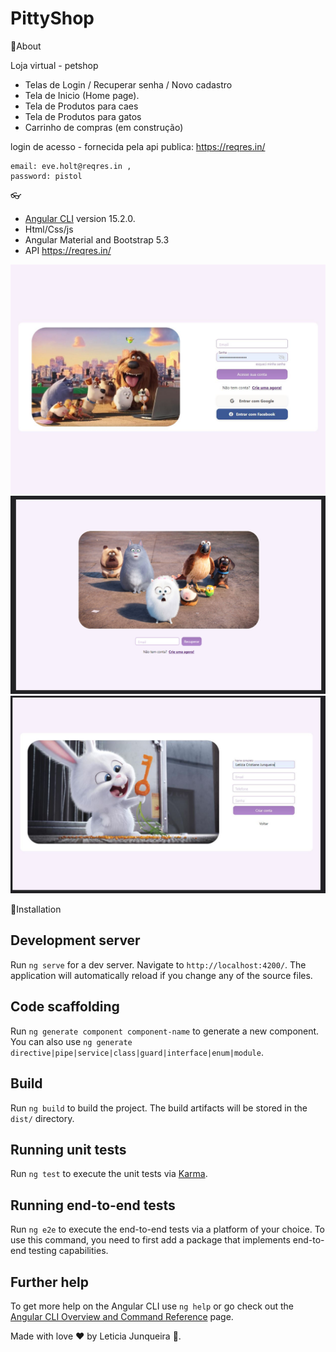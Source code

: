 # PittyShop
📌About 

Loja virtual - petshop 
- Telas de Login / Recuperar senha / Novo cadastro  
- Tela de Inicio (Home page).
- Tela de Produtos para caes
- Tela de Produtos para gatos
- Carrinho de compras (em construção)


login de acesso - fornecida pela api publica: 
 https://reqres.in/ 

    email: eve.holt@reqres.in ,
    password: pistol

👓 
 * [Angular CLI](https://github.com/angular/angular-cli) version 15.2.0.
 * Html/Css/js
 * Angular Material and Bootstrap 5.3
 * API https://reqres.in/ 



![login](https://github.com/itsmejunqueira/PittyShop/blob/main/src/assets/img/login.JPG)
![recuperar senha](https://github.com/itsmejunqueira/PittyShop/blob/main/src/assets/img/recuperar-senha.PNG)
![criar conta](https://github.com/itsmejunqueira/PittyShop/blob/main/src/assets/img/criar-conta.JPG)


📕Installation
## Development server

Run `ng serve` for a dev server. Navigate to `http://localhost:4200/`. The application will automatically reload if you change any of the source files.

## Code scaffolding

Run `ng generate component component-name` to generate a new component. You can also use `ng generate directive|pipe|service|class|guard|interface|enum|module`.

## Build

Run `ng build` to build the project. The build artifacts will be stored in the `dist/` directory.

## Running unit tests

Run `ng test` to execute the unit tests via [Karma](https://karma-runner.github.io).

## Running end-to-end tests

Run `ng e2e` to execute the end-to-end tests via a platform of your choice. To use this command, you need to first add a package that implements end-to-end testing capabilities.

## Further help

To get more help on the Angular CLI use `ng help` or go check out the [Angular CLI Overview and Command Reference](https://angular.io/cli) page.



Made with love ❤️ by Leticia Junqueira 🚀.
